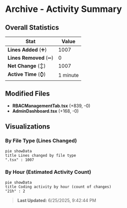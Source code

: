# Archive - Activity Summary 

## Overall Statistics

| Stat                   | Value                                                             |
| ---------------------- | ----------------------------------------------------------------- |
| **Lines Added** (➕)   | 1007                                          |
| **Lines Removed** (➖) | 0                                        |
| **Net Change** (↕)    | 1007                |
| **Active Time** (⌚)   | 1 minute |


## Modified Files
- **RBACManagementTab.tsx** (+839, -0)
- **AdminDashboard.tsx** (+168, -0)

## Visualizations

### By File Type (Lines Changed)

```mermaid
pie showData
title Lines changed by file type
".tsx" : 1007
```

### By Hour (Estimated Activity Count)

```mermaid
pie showData
title Coding activity by hour (count of changes)
"21h" : 2
```


> **Last Updated:** 6/25/2025, 9:42:44 PM